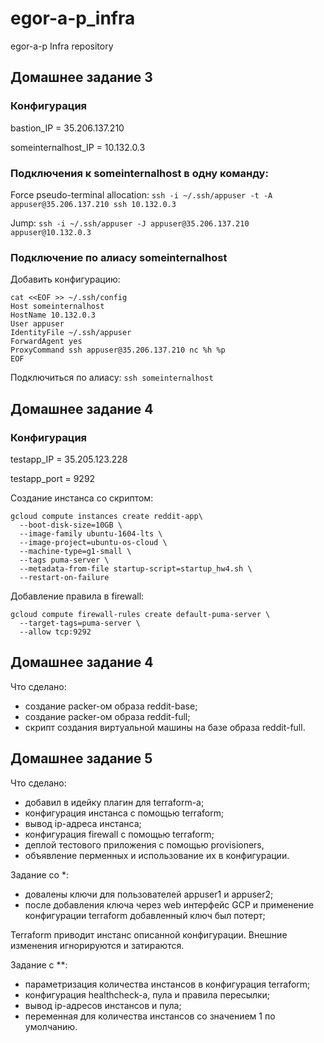 # egor-a-p_infra
egor-a-p Infra repository

## Домашнее задание 3

### Конфигурация

bastion_IP = 35.206.137.210

someinternalhost_IP = 10.132.0.3

### Подключения к someinternalhost в одну команду:

Force pseudo-terminal allocation:  ```ssh -i ~/.ssh/appuser -t -A appuser@35.206.137.210 ssh 10.132.0.3```

Jump:  ```ssh -i ~/.ssh/appuser -J appuser@35.206.137.210 appuser@10.132.0.3```

### Подключение по алиасу someinternalhost

Добавить конфигурацию:

```
cat <<EOF >> ~/.ssh/config 
Host someinternalhost
HostName 10.132.0.3
User appuser
IdentityFile ~/.ssh/appuser
ForwardAgent yes
ProxyCommand ssh appuser@35.206.137.210 nc %h %p
EOF
```
Подключиться по алиасу: ```ssh someinternalhost```

## Домашнее задание 4

### Конфигурация

testapp_IP = 35.205.123.228

testapp_port = 9292

Создание инстанса со скриптом:

```
gcloud compute instances create reddit-app\
  --boot-disk-size=10GB \
  --image-family ubuntu-1604-lts \
  --image-project=ubuntu-os-cloud \
  --machine-type=g1-small \
  --tags puma-server \
  --metadata-from-file startup-script=startup_hw4.sh \
  --restart-on-failure
```  

Добавление правила в firewall:

```
gcloud compute firewall-rules create default-puma-server \
  --target-tags=puma-server \
  --allow tcp:9292
```

## Домашнее задание 4

Что сделано:

 - создание packer-ом образа reddit-base;
 - создание packer-ом образа reddit-full;
 - скрипт создания виртуальной машины на базе образа reddit-full.
 
 ## Домашнее задание 5
 
Что сделано:
 
 - добавил в идейку плагин для terraform-a;
 - конфигурация инстанса с помощью terraform;
 - вывод ip-адреса инстанса;
 - конфигурация firewall с помощью terraform;
 - деплой тестового приложения с помощью provisioners,
 - объявление перменных и использование их в конфигурации.
 
Задание со *:

 - довалены ключи для пользователей appuser1 и appuser2;
 - после добавления ключа через web интерфейс GCP и применение конфигурации terraform добавленный ключ был потерт;
 
Terraform приводит инстанс описанной конфигурации. Внешние изменения игнорируются и затираются.

Задание с **:

 - параметризация количества инстансов в конфигурация terraform;
 - конфигурация healthcheck-а, пула и правила пересылки;
 - вывод ip-адресов инстансов и пула;
 - переменная для количества инстансов со значением 1 по умолчанию.
